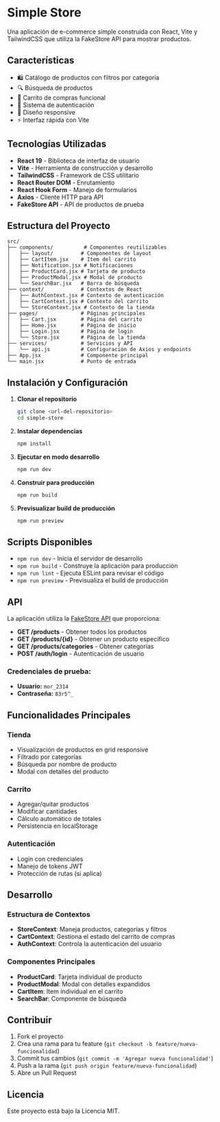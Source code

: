 # Simple Store

Una aplicación de e-commerce simple construida con React, Vite y TailwindCSS que utiliza la FakeStore API para mostrar productos.

## Características

- 🛍️ Catálogo de productos con filtros por categoría
- 🔍 Búsqueda de productos
- 🛒 Carrito de compras funcional
- 👤 Sistema de autenticación
- 📱 Diseño responsive
- ⚡ Interfaz rápida con Vite

## Tecnologías Utilizadas

- **React 19** - Biblioteca de interfaz de usuario
- **Vite** - Herramienta de construcción y desarrollo
- **TailwindCSS** - Framework de CSS utilitario
- **React Router DOM** - Enrutamiento
- **React Hook Form** - Manejo de formularios
- **Axios** - Cliente HTTP para API
- **FakeStore API** - API de productos de prueba

## Estructura del Proyecto

```
src/
├── components/          # Componentes reutilizables
│   ├── layout/         # Componentes de layout
│   ├── CartItem.jsx    # Item del carrito
│   ├── Notification.jsx # Notificaciones
│   ├── ProductCard.jsx # Tarjeta de producto
│   ├── ProductModal.jsx # Modal de producto
│   └── SearchBar.jsx   # Barra de búsqueda
├── context/            # Contextos de React
│   ├── AuthContext.jsx # Contexto de autenticación
│   ├── CartContext.jsx # Contexto del carrito
│   └── StoreContext.jsx # Contexto de la tienda
├── pages/              # Páginas principales
│   ├── Cart.jsx        # Página del carrito
│   ├── Home.jsx        # Página de inicio
│   ├── Login.jsx       # Página de login
│   └── Store.jsx       # Página de la tienda
├── services/           # Servicios y API
│   └── api.js          # Configuración de Axios y endpoints
├── App.jsx             # Componente principal
└── main.jsx            # Punto de entrada
```

## Instalación y Configuración

1. **Clonar el repositorio**

   ```bash
   git clone <url-del-repositorio>
   cd simple-store
   ```

2. **Instalar dependencias**

   ```bash
   npm install
   ```

3. **Ejecutar en modo desarrollo**

   ```bash
   npm run dev
   ```

4. **Construir para producción**

   ```bash
   npm run build
   ```

5. **Previsualizar build de producción**
   ```bash
   npm run preview
   ```

## Scripts Disponibles

- `npm run dev` - Inicia el servidor de desarrollo
- `npm run build` - Construye la aplicación para producción
- `npm run lint` - Ejecuta ESLint para revisar el código
- `npm run preview` - Previsualiza el build de producción

## API

La aplicación utiliza la [FakeStore API](https://fakestoreapi.com/) que proporciona:

- **GET /products** - Obtener todos los productos
- **GET /products/{id}** - Obtener un producto específico
- **GET /products/categories** - Obtener categorías
- **POST /auth/login** - Autenticación de usuario

### Credenciales de prueba:

- **Usuario:** `mor_2314`
- **Contraseña:** `83r5^_`

## Funcionalidades Principales

### Tienda

- Visualización de productos en grid responsive
- Filtrado por categorías
- Búsqueda por nombre de producto
- Modal con detalles del producto

### Carrito

- Agregar/quitar productos
- Modificar cantidades
- Cálculo automático de totales
- Persistencia en localStorage

### Autenticación

- Login con credenciales
- Manejo de tokens JWT
- Protección de rutas (si aplica)

## Desarrollo

### Estructura de Contextos

- **StoreContext**: Maneja productos, categorías y filtros
- **CartContext**: Gestiona el estado del carrito de compras
- **AuthContext**: Controla la autenticación del usuario

### Componentes Principales

- **ProductCard**: Tarjeta individual de producto
- **ProductModal**: Modal con detalles expandidos
- **CartItem**: Item individual en el carrito
- **SearchBar**: Componente de búsqueda

## Contribuir

1. Fork el proyecto
2. Crea una rama para tu feature (`git checkout -b feature/nueva-funcionalidad`)
3. Commit tus cambios (`git commit -m 'Agregar nueva funcionalidad'`)
4. Push a la rama (`git push origin feature/nueva-funcionalidad`)
5. Abre un Pull Request

## Licencia

Este proyecto está bajo la Licencia MIT.
